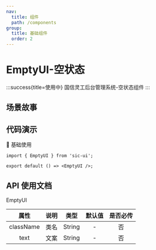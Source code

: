 ```yaml
---
nav:
  title: 组件
  path: /components
group:
  title: 基础组件
  order: 2
---
```


# EmptyUI-空状态

:::success{title=使用中}
国信灵工后台管理系统-空状态组件
:::

## 场景故事

## 代码演示

💎 基础使用

```tsx
import { EmptyUI } from 'sic-ui';

export default () => <EmptyUI />;
```

## API 使用文档

EmptyUI

<font size=1>

|   属性    | 说明 |  类型  | 默认值 | 是否必传 |
| :-------: | ---- | :----: | :----: | :------: |
| className | 类名 | String |   -    |    否    |
|   text    | 文案 | String |   -    |    否    |

</font>
